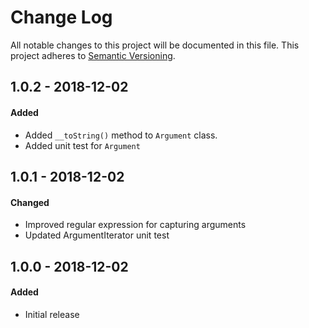 # Change Log
All notable changes to this project will be documented in this file.
This project adheres to [Semantic Versioning](http://semver.org/).

## 1.0.2 - 2018-12-02
#### Added
- Added `__toString()` method to `Argument` class.
- Added unit test for `Argument`

## 1.0.1 - 2018-12-02
#### Changed
- Improved regular expression for capturing arguments
- Updated ArgumentIterator unit test

## 1.0.0 - 2018-12-02
#### Added
- Initial release
